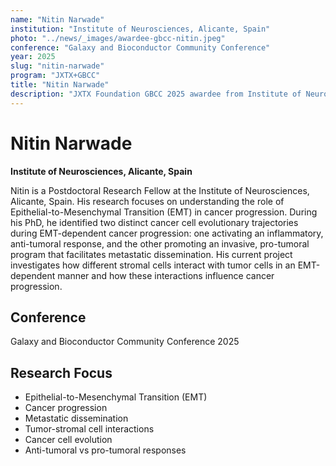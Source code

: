 ```yaml
---
name: "Nitin Narwade"
institution: "Institute of Neurosciences, Alicante, Spain"
photo: "../news/_images/awardee-gbcc-nitin.jpeg"
conference: "Galaxy and Bioconductor Community Conference"
year: 2025
slug: "nitin-narwade"
program: "JXTX+GBCC"
title: "Nitin Narwade"
description: "JXTX Foundation GBCC 2025 awardee from Institute of Neurosciences, Alicante, Spain"
---
```


# Nitin Narwade

**Institute of Neurosciences, Alicante, Spain**

Nitin is a Postdoctoral Research Fellow at the Institute of Neurosciences, Alicante, Spain. His research focuses on understanding the role of Epithelial-to-Mesenchymal Transition (EMT) in cancer progression. During his PhD, he identified two distinct cancer cell evolutionary trajectories during EMT-dependent cancer progression: one activating an inflammatory, anti-tumoral response, and the other promoting an invasive, pro-tumoral program that facilitates metastatic dissemination. His current project investigates how different stromal cells interact with tumor cells in an EMT-dependent manner and how these interactions influence cancer progression.

## Conference
Galaxy and Bioconductor Community Conference 2025

## Research Focus
- Epithelial-to-Mesenchymal Transition (EMT)
- Cancer progression
- Metastatic dissemination
- Tumor-stromal cell interactions
- Cancer cell evolution
- Anti-tumoral vs pro-tumoral responses